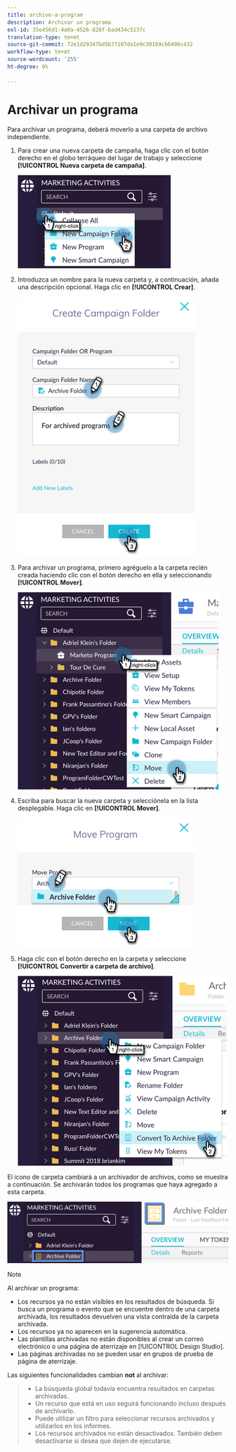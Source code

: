 ```yaml
---
title: archive-a-program
description: Archivar un programa
exl-id: 35e456d1-4a0a-4526-828f-bad434c5137c
translation-type: tm+mt
source-git-commit: 72e1d29347bd5b77107da1e9c30169cb6490c432
workflow-type: tm+mt
source-wordcount: '255'
ht-degree: 0%

---
```


# Archivar un programa

Para archivar un programa, deberá moverlo a una carpeta de archivo independiente.

1. Para crear una nueva carpeta de campaña, haga clic con el botón derecho en el globo terráqueo del lugar de trabajo y seleccione **[!UICONTROL Nueva carpeta de campaña]**.

   ![Imagen uno](/help/sky/assets/programs/archive-a-program/archive-a-program-1.png)

1. Introduzca un nombre para la nueva carpeta y, a continuación, añada una descripción opcional. Haga clic en **[!UICONTROL Crear]**.

   ![Imagen dos](/help/sky/assets/programs/archive-a-program/archive-a-program-2.png)

1. Para archivar un programa, primero agréguelo a la carpeta recién creada haciendo clic con el botón derecho en ella y seleccionando **[!UICONTROL Mover]**.

   ![Imagen tres](/help/sky/assets/programs/archive-a-program/archive-a-program-3.png)

1. Escriba para buscar la nueva carpeta y selecciónela en la lista desplegable. Haga clic en **[!UICONTROL Mover]**.

   ![Imagen Cuatro](/help/sky/assets/programs/archive-a-program/archive-a-program-4.png)

1. Haga clic con el botón derecho en la carpeta y seleccione **[!UICONTROL Convertir a carpeta de archivo]**.

   ![Imagen cinco](/help/sky/assets/programs/archive-a-program/archive-a-program-5.png)

El icono de carpeta cambiará a un archivador de archivos, como se muestra a continuación. Se archivarán todos los programas que haya agregado a esta carpeta.

![Imagen seis](/help/sky/assets/programs/archive-a-program/archive-a-program-6.png)

>[!NOTE]
>
>Al archivar un programa:
>
>* Los recursos ya no están visibles en los resultados de búsqueda. Si busca un programa o evento que se encuentre dentro de una carpeta archivada, los resultados devuelven una vista contraída de la carpeta archivada.
>* Los recursos ya no aparecen en la sugerencia automática.
>* Las plantillas archivadas no están disponibles al crear un correo electrónico o una página de aterrizaje en [!UICONTROL Design Studio].
>* Las páginas archivadas no se pueden usar en grupos de prueba de página de aterrizaje.

>
>
Las siguientes funcionalidades cambian **not** al archivar:
>
>* La búsqueda global todavía encuentra resultados en carpetas archivadas.
>* Un recurso que está en uso seguirá funcionando incluso después de archivarlo.
>* Puede utilizar un filtro para seleccionar recursos archivados y utilizarlos en los informes.
>* Los recursos archivados no están desactivados. También deben desactivarse si desea que dejen de ejecutarse.

